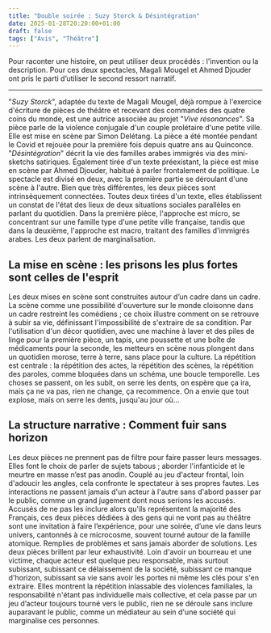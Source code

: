 ```yaml
---
title: "Double soirée : Suzy Storck & Désintégration"
date: 2025-01-28T20:20:00+01:00
draft: false
tags: ["Avis", "Théâtre"]
---
```

Pour raconter une histoire, on peut utiliser deux procédés : l'invention ou la description. Pour ces deux spectacles, Magali Mougel et Ahmed Djouder ont pris le parti d’utiliser le second ressort narratif.
***
"*Suzy Storck*", adaptée du texte de Magali Mougel, déjà rompue à l'exercice d'écriture de pièces de théâtre et recevant des commandes des quatre coins du monde, est une autrice associée au projet "*Vive résonances*". Sa pièce parle de la violence conjugale d'un couple prolétaire d'une petite ville. Elle est mise en scène par Simon Delétang. La pièce a été montée pendant le Covid et rejouée pour la première fois depuis quatre ans au Quinconce.
"*Désintégration*" décrit la vie des familles arabes immigrés via des mini-sketchs satiriques. Également tirée d'un texte préexistant, la pièce est mise en scène par Ahmed Djouder, habitué à parler frontalement de politique. Le spectacle est divisé en deux, avec la première partie se déroulant d'une scène à l'autre.
Bien que très différentes, les deux pièces sont intrinsèquement connectées. Toutes deux tirées d'un texte, elles établissent un constat de l'état des lieux de deux situations sociales parallèles en parlant du quotidien. Dans la première pièce, l'approche est micro, se concentrant sur une famille type d'une petite ville française, tandis que dans la deuxième, l'approche est macro, traitant des familles d'immigrés arabes. Les deux parlent de marginalisation.

## La mise en scène : les prisons les plus fortes sont celles de l'esprit
Les deux mises en scène sont construites autour d’un cadre dans un cadre. La scène comme une possibilité d'ouverture sur le monde cloisonne dans un cadre restreint les comédiens ; ce choix illustre comment on se retrouve à subir sa vie, définissant l'impossibilité de s'extraire de sa condition. Par l'utilisation d'un décor quotidien, avec une machine à laver et des piles de linge pour la première pièce, un tapis, une poussette et une boîte de médicaments pour la seconde, les metteurs en scène nous plongent dans un quotidien morose, terre à terre, sans place pour la culture. La répétition est centrale : la répétition des actes, la répétition des scènes, la répétition des paroles, comme bloquées dans un schéma, une boucle temporelle. Les choses se passent, on les subit, on serre les dents, on espère que ça ira, mais ça ne va pas, rien ne change, ça recommence. On a envie que tout explose, mais on serre les dents, jusqu'au jour où…

## La structure narrative : Comment fuir sans horizon
Les deux pièces ne prennent pas de filtre pour faire passer leurs messages. Elles font le choix de parler de sujets tabous ; aborder l'infanticide et le meurtre en masse n’est pas anodin. Couplé au jeu d'acteur frontal, loin d'adoucir les angles, cela confronte le spectateur à ses propres fautes. Les interactions ne passent jamais d'un acteur à l'autre sans d'abord passer par le public, comme un grand jugement dont nous serions les accusés. Accusés de ne pas les inclure alors qu'ils représentent la majorité des Français, ces deux pièces dédiées à des gens qui ne vont pas au théâtre sont une invitation à faire l’expérience, pour une soirée, d’une vie dans leurs univers, cantonnés à ce microcosme, souvent tourné autour de la famille atomique. Remplies de problèmes et sans jamais aborder de solutions.
Les deux pièces brillent par leur exhaustivité. Loin d'avoir un bourreau et une victime, chaque acteur est quelque peu responsable, mais surtout subissant, subissant ce délaissement de la société, subissant ce manque d'horizon, subissant sa vie sans avoir les portes ni même les clés pour s'en extraire. Elles montrent la répétition inlassable des violences familiales, la responsabilité n'étant pas individuelle mais collective, et cela passe par un jeu d’acteur toujours tourné vers le public, rien ne se déroule sans inclure auparavant le public, comme un médiateur au sein d'une société qui marginalise ces personnes.
